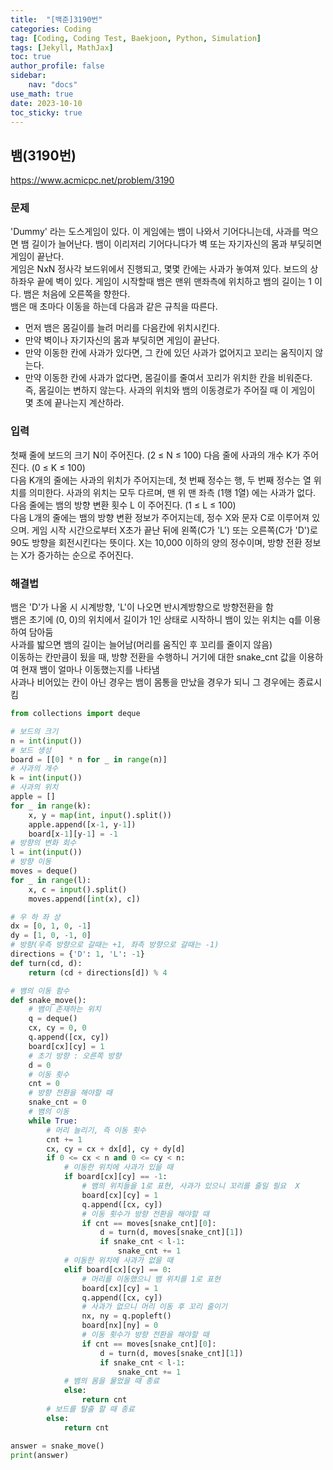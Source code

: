 ```yaml
---
title:  "[백준]3190번"
categories: Coding
tag: [Coding, Coding Test, Baekjoon, Python, Simulation]
tags: [Jekyll, MathJax]
toc: true
author_profile: false
sidebar:
    nav: "docs"
use_math: true
date: 2023-10-10
toc_sticky: true
---
```


## 뱀(3190번)

<https://www.acmicpc.net/problem/3190>

### 문제
'Dummy' 라는 도스게임이 있다. 이 게임에는 뱀이 나와서 기어다니는데, 사과를 먹으면 뱀 길이가 늘어난다. 뱀이 이리저리 기어다니다가 벽 또는 자기자신의 몸과 부딪히면 게임이 끝난다.   
게임은 NxN 정사각 보드위에서 진행되고, 몇몇 칸에는 사과가 놓여져 있다. 보드의 상하좌우 끝에 벽이 있다. 게임이 시작할때 뱀은 맨위 맨좌측에 위치하고 뱀의 길이는 1 이다. 뱀은 처음에 오른쪽을 향한다.   
뱀은 매 초마다 이동을 하는데 다음과 같은 규칙을 따른다.

- 먼저 뱀은 몸길이를 늘려 머리를 다음칸에 위치시킨다.
- 만약 벽이나 자기자신의 몸과 부딪히면 게임이 끝난다.
- 만약 이동한 칸에 사과가 있다면, 그 칸에 있던 사과가 없어지고 꼬리는 움직이지 않는다.
- 만약 이동한 칸에 사과가 없다면, 몸길이를 줄여서 꼬리가 위치한 칸을 비워준다. 즉, 몸길이는 변하지 않는다.
사과의 위치와 뱀의 이동경로가 주어질 때 이 게임이 몇 초에 끝나는지 계산하라.

### 입력
첫째 줄에 보드의 크기 N이 주어진다. (2 ≤ N ≤ 100) 다음 줄에 사과의 개수 K가 주어진다. (0 ≤ K ≤ 100)   
다음 K개의 줄에는 사과의 위치가 주어지는데, 첫 번째 정수는 행, 두 번째 정수는 열 위치를 의미한다. 사과의 위치는 모두 다르며, 맨 위 맨 좌측 (1행 1열) 에는 사과가 없다.  
다음 줄에는 뱀의 방향 변환 횟수 L 이 주어진다. (1 ≤ L ≤ 100)   
다음 L개의 줄에는 뱀의 방향 변환 정보가 주어지는데, 정수 X와 문자 C로 이루어져 있으며. 게임 시작 시간으로부터 X초가 끝난 뒤에 왼쪽(C가 'L') 또는 오른쪽(C가 'D')로 90도 방향을 회전시킨다는 뜻이다. X는 10,000 이하의 양의 정수이며, 방향 전환 정보는 X가 증가하는 순으로 주어진다.

### 해결법

뱀은 'D'가 나올 시 시계방향, 'L'이 나오면 반시계방향으로 방향전환을 함   
뱀은 초기에 \(0, 0\)의 위치에서 길이가 1인 상태로 시작하니 뱀이 있는 위치는 q를 이용하여 담아둠   
사과를 밟으면 뱀의 길이는 늘어남\(머리를 움직인 후 꼬리를 줄이지 않음\)   
이동하는 칸만큼이 됬을 때, 방향 전환을 수행하니 거기에 대한 snake_cnt 값을 이용하여 현재 뱀이 얼마나 이동했는지를 나타냄   
사과나 비어있는 칸이 아닌 경우는 뱀이 몸통을 만났을 경우가 되니 그 경우에는 종료시킴


```python
from collections import deque

# 보드의 크기
n = int(input())
# 보드 생성
board = [[0] * n for _ in range(n)]
# 사과의 개수
k = int(input())
# 사과의 위치
apple = []
for _ in range(k):
    x, y = map(int, input().split())
    apple.append([x-1, y-1])
    board[x-1][y-1] = -1
# 방향의 변화 회수
l = int(input())
# 방향 이동
moves = deque()
for _ in range(l):
    x, c = input().split()
    moves.append([int(x), c])

# 우 하 좌 상
dx = [0, 1, 0, -1]
dy = [1, 0, -1, 0]
# 방향(우측 방향으로 갈때는 +1, 좌측 방향으로 갈때는 -1)
directions = {'D': 1, 'L': -1}
def turn(cd, d):
    return (cd + directions[d]) % 4

# 뱀의 이동 함수
def snake_move():
    # 뱀이 존재하는 위치
    q = deque()
    cx, cy = 0, 0
    q.append([cx, cy])
    board[cx][cy] = 1
    # 초기 방향 : 오른쪽 방향
    d = 0
    # 이동 횟수
    cnt = 0
    # 방향 전환을 해야할 때
    snake_cnt = 0
    # 뱀의 이동
    while True:
        # 머리 늘리기, 즉 이동 횟수
        cnt += 1
        cx, cy = cx + dx[d], cy + dy[d]
        if 0 <= cx < n and 0 <= cy < n:
            # 이동한 위치에 사과가 있을 때
            if board[cx][cy] == -1:
                # 뱀의 위치들을 1로 표현, 사과가 있으니 꼬리를 줄일 필요  X
                board[cx][cy] = 1
                q.append([cx, cy])
                # 이동 횟수가 방향 전환을 해야할 때
                if cnt == moves[snake_cnt][0]:
                    d = turn(d, moves[snake_cnt][1])
                    if snake_cnt < l-1:
                        snake_cnt += 1
            # 이동한 위치에 사과가 없을 때
            elif board[cx][cy] == 0:
                # 머리를 이동했으니 뱀 위치를 1로 표현
                board[cx][cy] = 1
                q.append([cx, cy])
                # 사과가 없으니 머리 이동 후 꼬리 줄이기
                nx, ny = q.popleft()
                board[nx][ny] = 0
                # 이동 횟수가 방향 전환을 해야할 때
                if cnt == moves[snake_cnt][0]:
                    d = turn(d, moves[snake_cnt][1])
                    if snake_cnt < l-1:
                        snake_cnt += 1
            # 뱀의 몸을 물었을 때 종료
            else:
                return cnt
        # 보드를 탈출 할 때 종료
        else:
            return cnt

answer = snake_move()
print(answer)

```

